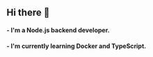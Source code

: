 ## Hi there 👋

#### - I'm a Node.js backend developer.
#### - I'm currently learning Docker and TypeScript.
